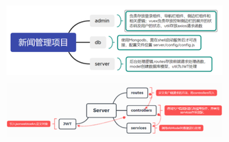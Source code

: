 
![Image text](https://github.com/liuqq666/-/blob/main/0736e03e9afe1d2793033b24d2a3c75.png)

![Image text](https://github.com/liuqq666/-/blob/main/1678525977855.jpg)

